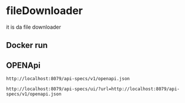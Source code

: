 # fileDownloader
it is da file downloader


## Docker run

## OPENApi
```
http://localhost:8079/api-specs/v1/openapi.json
```
```
http://localhost:8079/api-specs/ui/?url=http://localhost:8079/api-specs/v1/openapi.json
```
